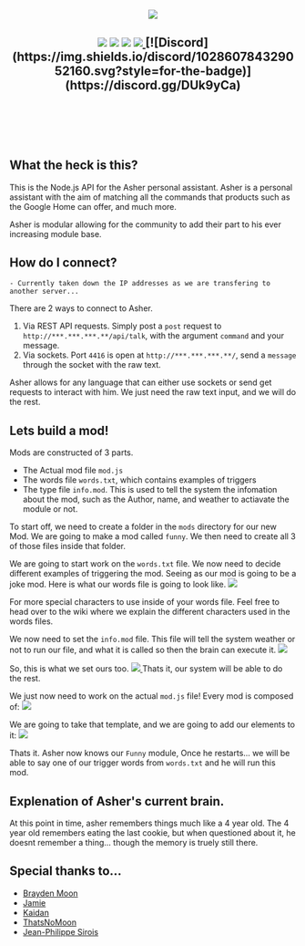 <p align="center" style="margin-top: -25px;">
  <img src="https://raw.githubusercontent.com/crazywolf132/AsherAPI/master/img/bg.png">
</p>
<h2 align="center">
    <a href="https://circleci.com/gh/crazywolf132/AsherAPI"><img src="https://circleci.com/gh/manekinekko/google-actions-server.svg?style=svg"/></a>
    <a href="https://codeclimate.com/github/crazywolf132/AsherAPI/maintainability"><img src="https://api.codeclimate.com/v1/badges/e66235017865b51adbf2/maintainability" /></a>
    <a class="badge-align" href="https://www.codacy.com/app/crazywolf132/AsherAPI?utm_source=github.com&amp;utm_medium=referral&amp;utm_content=crazywolf132/AsherAPI&amp;utm_campaign=Badge_Grade"><img src="https://api.codacy.com/project/badge/Grade/e0375f94ce4c4ac4b32a8b74df8b0bf7"/></a>
    <a href=""./LICENSE">
    <img src="https://img.shields.io/badge/license-AGPL--3.0-blue.svg"/>
    </a>
    [![Discord](https://img.shields.io/discord/102860784329052160.svg?style=for-the-badge)](https://discord.gg/DUk9yCa)
</h2>
<br />
<br />
<br />
<br />

## What the heck is this?
This is the Node.js API for the Asher personal assistant. Asher is a personal assistant with the aim of matching all the commands that products such as the Google Home can offer, and much more.

Asher is modular allowing for the community to add their part to his ever increasing module base.

## How do I connect?

`- Currently taken down the IP addresses as we are transfering to another server...`

There are 2 ways to connect to Asher.
1. Via REST API requests. Simply post a `post` request to `http://***.***.***.**/api/talk`, with the argument `command` and your message.
2. Via sockets. Port `4416` is open at `http://***.***.***.**/`, send a `message` through the socket with the raw text.

Asher allows for any language that can either use sockets or send get requests to interact with him. We just need the raw text input, and we will do the rest.

## Lets build a mod!
Mods are constructed of 3 parts.
- The Actual mod file `mod.js`
- The words file `words.txt`, which contains examples of triggers
- The type file `info.mod`. This is used to tell the system the infomation about the mod, such as the Author, name, and weather to actiavate the module or not.

To start off, we need to create a folder in the `mods` directory for our new Mod.
We are going to make a mod called `funny`.
We then need to create all 3 of those files inside that folder.

We are going to start work on the `words.txt` file. We now need to decide different examples of triggering the mod. Seeing as our mod is going to be a joke mod. Here is what our words file is going to look like.
<a href='https://github.com/crazywolf132/AsherAPI/blob/master/mods/funny/words.txt'>
<img src="https://raw.githubusercontent.com/crazywolf132/AsherAPI/master/img/words.png">
</a>

For more special characters to use inside of your words file. Feel free to head over to the wiki where we explain the different characters used in the words files.

We now need to set the `info.mod` file. This file will tell the system weather or not to run our file, and what it is called so then the brain can execute it.
<a href='https://github.com/crazywolf132/AsherAPI/blob/master/mods/funny/info.mod'>
<img src="https://raw.githubusercontent.com/crazywolf132/AsherAPI/Dev/img/basicInfo.png" />
</a>

So, this is what we set ours too.
<a href="https://github.com/crazywolf132/AsherAPI/blob/master/mods/funny/info.mod">
<img src="https://raw.githubusercontent.com/crazywolf132/AsherAPI/Dev/img/ourInfo.png" />
</a>
Thats it, our system will be able to do the rest.

We just now need to work on the actual `mod.js` file!
Every mod is composed of:
<a href="https://raw.githubusercontent.com/crazywolf132/AsherAPI/master/mods/basicMods/mod.js">
<img src="https://raw.githubusercontent.com/crazywolf132/AsherAPI/master/img/basicMod.png">
</a>

We are going to take that template, and we are going to add our elements to it:
<a href='https://github.com/crazywolf132/AsherAPI/blob/master/mods/funny/mod.js'>
<img src="https://raw.githubusercontent.com/crazywolf132/AsherAPI/master/img/ourMod.png">
</a>

Thats it. Asher now knows our `Funny` module, Once he restarts... we will be able to say one of our trigger words from `words.txt` and he will run this mod.


## Explenation of Asher's current brain.
At this point in time, asher remembers things much like a 4 year old.
The 4 year old remembers eating the last cookie, but when questioned about it, he doesnt remember a thing... though the memory is truely still there.

## Special thanks to...
- [Brayden Moon](https://github.com/crazywolf132)
- [Jamie](https://github.com/jsProj)
- [Kaidan](https://github.com/imnotbad/)
- [ThatsNoMoon](http://github.com/ThatsNoMoon)
- [Jean-Philippe Sirois](https://github.com/veksen)

